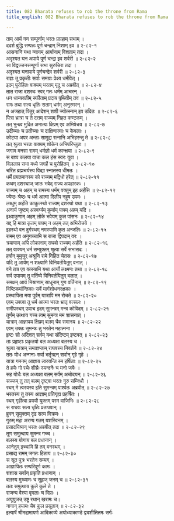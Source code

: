 ```yaml
---
title: 082 Bharata refuses to rob the throne from Rama
title_english: 082 Bharata refuses to rob the throne from Rama

---
```

ताम् आर्य गण सम्पूर्णाम् भरतः प्रग्रहाम् सभाम् ।  
ददर्श बुद्धि सम्पन्नः पूर्ण चन्द्राम् निशाम् इव ॥ २-८२-१  
आसनानि यथा न्यायम् आर्याणाम् विशताम् तदा ।  
अदृश्यत घन अपाये पूर्ण चन्द्रा इव शर्वरी ॥ २-८२-२  
सा विद्वज्जनसम्पूर्णा सभा सुरुचिरा तदा ।  
अदृश्यत घनापाये पूर्णचन्द्रेव शर्वरी ॥ २-८२-३  
राज्ञः तु प्रकृतीः सर्वाः समग्राः प्रेक्ष्य धर्मवित् ।  
इदम् पुरोहितः वाक्यम् भरतम् मृदु च अब्रवीत् ॥ २-८२-४  
तात राजा दशरथः स्वर् गतः धर्मम् आचरन् ।  
धन धान्यवतीम् स्फीताम् प्रदाय पृथिवीम् तव ॥ २-८२-५  
रामः तथा सत्य धृतिः सताम् धर्मम् अनुस्मरन् ।  
न अजहात् पितुर् आदेशम् शशी ज्योत्स्नाम् इव उदितः ॥ २-८२-६  
पित्रा भ्रात्रा च ते दत्तम् राज्यम् निहत कण्टकम् ।  
तत् भुन्क्ष्व मुदित अमात्यः क्षिप्रम् एव अभिषेचय ॥ २-८२-७  
उदीच्याः च प्रतीच्याः च दाक्षिणात्याः च केवलाः ।  
कोट्या अपर अन्ताः सामुद्रा रत्नानि अभिहरन्तु ते ॥ २-८२-८  
तत् श्रुत्वा भरतः वाक्यम् शोकेन अभिपरिप्लुतः ।  
जगाम मनसा रामम् धर्मज्ञो धर्म कान्क्षया ॥ २-८२-९  
स बाष्प कलया वाचा कल हंस स्वरः युवा ।  
विललाप सभा मध्ये जगर्हे च पुरोहितम् ॥ २-८२-१०  
चरित ब्रह्मचर्यस्य विद्या स्नातस्य धीमतः ।  
धर्मे प्रयतमानस्य को राज्यम् मद्विधो हरेत् ॥ २-८२-११  
कथम् दशरथाज् जातः भवेद् राज्य अपहारकः ।  
राज्यम् च अहम् च रामस्य धर्मम् वक्तुम् इह अर्हसि ॥ २-८२-१२  
ज्येष्ठः श्रेष्ठः च धर्म आत्मा दिलीप नहुष उपमः ।  
लब्धुम् अर्हति काकुत्स्थो राज्यम् दशरथो यथा ॥ २-८२-१३  
अनार्य जुष्टम् अस्वर्ग्यम् कुर्याम् पापम् अहम् यदि ।  
इक्ष्वाकूणाम् अहम् लोके भवेयम् कुल पांसनः ॥ २-८२-१४  
यद्द् हि मात्रा कृतम् पापम् न अहम् तत् अभिरोचये ।  
इहस्थो वन दुर्गस्थम् नमस्यामि कृत अन्जलिः ॥ २-८२-१५  
रामम् एव अनुगच्चामि स राजा द्विपदाम् वरः ।  
त्रयाणाम् अपि लोकानाम् राघवो राज्यम् अर्हति ॥ २-८२-१६  
तत् वाक्यम् धर्म सम्युक्तम् श्रुत्वा सर्वे सभासदः ।  
हर्षान् मुमुचुर् अश्रूणि रामे निहित चेतसः ॥ २-८२-१७  
यदि तु आर्यम् न शक्ष्यामि विनिवर्तयितुम् वनात् ।  
वने तत्र एव वत्स्यामि यथा आर्यो लक्ष्मणः तथा ॥ २-८२-१८  
सर्व उपायम् तु वर्तिष्ये विनिवर्तयितुम् बलात् ।  
समक्षम् आर्य मिश्राणाम् साधूनाम् गुण वर्तिनाम् ॥ २-८२-१९  
विष्टिकर्मान्तिकाः सर्वे मार्गशोधनरक्षकाः ।  
प्रस्थापिता मया पूर्वम् यात्रापि मम रोचते ॥ २-८२-२०  
एवम् उक्त्वा तु धर्म आत्मा भरतः भ्रातृ वत्सलः ।  
समीपस्थम् उवाच इदम् सुमन्त्रम् मन्त्र कोविदम् ॥ २-८२-२१  
तूर्णम् उत्थाय गच्च त्वम् सुमन्त्र मम शासनात् ।  
यात्राम् आज्ञापय क्षिप्रम् बलम् चैव समानय ॥ २-८२-२२  
एवम् उक्तः सुमन्त्रः तु भरतेन महात्मना ।  
हृष्टः सो अदिशत् सर्वम् यथा संदिष्टम् इष्टवत् ॥ २-८२-२३  
ताः प्रहृष्टाः प्रकृतयो बल अध्यक्षा बलस्य च ।  
श्रुत्वा यात्राम् समाज्ञप्ताम् राघवस्य निवर्तने ॥ २-८२-२४  
ततः योध अन्गनाः सर्वा भर्तृऋन् सर्वान् गृहे गृहे ।  
यात्रा गमनम् आज्ञाय त्वरयन्ति स्म हर्षिताः ॥ २-८२-२५  
ते हयैः गो रथैः शीघ्रैः स्यन्दनैः च मनो जवैः ।  
सह योधैः बल अध्यक्षा बलम् सर्वम् अचोदयन् ॥ २-८२-२६  
सज्जम् तु तत् बलम् दृष्ट्वा भरतः गुरु सम्निधौ ।  
रथम् मे त्वरयस्व इति सुमन्त्रम् पार्श्वतः अब्रवीत् ॥ २-८२-२७  
भरतस्य तु तस्य आज्ञाम् प्रतिगृह्य प्रहर्षितः ।  
रथम् गृहीत्वा प्रययौ युक्तम् परम वाजिभिः ॥ २-८२-२८  
स राघवः सत्य धृतिः प्रतापवान् ।  
ब्रुवन् सुयुक्तम् दृढ सत्य विक्रमः ।  
गुरुम् महा अरण्य गतम् यशस्विनम् ।  
प्रसादयिष्यन् भरतः अब्रवीत् तदा ॥ २-८२-२९  
तूण समुत्थाय सुमन्त्र गच्च ।  
बलस्य योगाय बल प्रधानान् ।  
आनेतुम् इच्चामि हि तम् वनस्थम् ।  
प्रसाद्य रामम् जगतः हिताय ॥ २-८२-३०  
स सूत पुत्रः भरतेन सम्यग् ।  
आज्ञापितः सम्परिपूर्ण कामः ।  
शशास सर्वान् प्रकृति प्रधानान् ।  
बलस्य मुख्यामः च सुहृज् जनम् च ॥ २-८२-३१  
ततः समुत्थाय कुले कुले ते ।  
राजन्य वैश्या वृषलाः च विप्राः ।  
अयूयुजन्न् उष्ट्र रथान् खरामः च।  
नागान् हयामः चैव कुल प्रसूतान् ॥ २-८२-३२  
इत्यार्षे श्रीमद्रामायणे आदिकाव्ये अयोध्याकाण्डे द्व्यशीतितमः सर्गः
